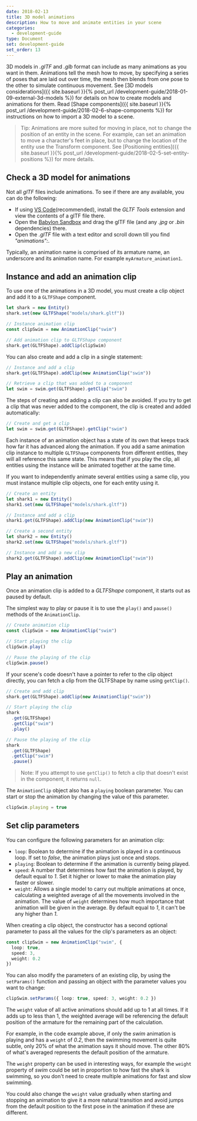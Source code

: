 ```yaml
---
date: 2018-02-13
title: 3D model animations
description: How to move and animate entities in your scene
categories:
  - development-guide
type: Document
set: development-guide
set_order: 13
---
```


3D models in _.glTF_ and _.glb_ format can include as many animations as you want in them. Animations tell the mesh how to move, by specifying a series of poses that are laid out over time, the mesh then blends from one pose to the other to simulate continuous movement. See [3D models considerations]({{ site.baseurl }}{% post_url /development-guide/2018-01-09-external-3d-models %}) for details on how to create models and animations for them. Read [Shape components]({{ site.baseurl }}{% post_url /development-guide/2018-02-6-shape-components %}) for instructions on how to import a 3D model to a scene.

> Tip: Animations are more suited for moving in place, not to change the position of an entity in the scene. For example, can set an animation to move a character's feet in place, but to change the location of the entity use the Transform component. See [Positioning entities]({{ site.baseurl }}{% post_url /development-guide/2018-02-5-set-entity-positions %}) for more details.

## Check a 3D model for animations

Not all _glTF_ files include animations. To see if there are any available, you can do the following:

- If using [VS Code](https://code.visualstudio.com/)(recommended), install the _GLTF Tools_ extension and view the contents of a glTF file there.
- Open the [Babylon Sandbox](https://sandbox.babylonjs.com/) and drag the glTF file (and any _.jpg_ or _.bin_ dependencies) there.
- Open the _.glTF_ file with a text editor and scroll down till you find _"animations":_.

Typically, an animation name is comprised of its armature name, an underscore and its animation name. For example `myArmature_animation1`.

## Instance and add an animation clip

To use one of the animations in a 3D model, you must create a clip object and add it to a `GLTFShape` component.

```ts
let shark = new Entity()
shark.set(new GLTFShape("models/shark.gltf"))

// Instance animation clip
const clipSwim = new AnimationClip("swim")

// Add animation clip to GLTFShape component
shark.get(GLTFShape).addClip(clipSwim)
```

You can also create and add a clip in a single statement:

```ts
// Instance and add a clip
shark.get(GLTFShape).addClip(new AnimationClip("swim"))

// Retrieve a clip that was added to a component
let swim = swim.get(GLTFShape).getClip("swim")
```

The steps of creating and adding a clip can also be avoided. If you try to get a clip that was never added to the component, the clip is created and added automatically:

```ts
// Create and get a clip
let swim = swim.get(GLTFShape).getClip("swim")
```

Each instance of an animation object has a state of its own that keeps track how far it has advanced along the animation. If you add a same animation clip instance to multiple `GLTFShape` components from different entities, they will all reference this same state. This means that if you play the clip, all entities using the instance will be animated together at the same time.

If you want to independently animate several entities using a same clip, you must instance multiple clip objects, one for each entity using it.

```ts
// Create an entity
let shark1 = new Entity()
shark1.set(new GLTFShape("models/shark.gltf"))

// Instance and add a clip
shark1.get(GLTFShape).addClip(new AnimationClip("swim"))

// Create a second entity
let shark2 = new Entity()
shark2.set(new GLTFShape("models/shark.gltf"))

// Instance and add a new clip
shark2.get(GLTFShape).addClip(new AnimationClip("swim"))
```

## Play an animation

Once an animation clip is added to a _GLTFShape_ component, it starts out as paused by default.

The simplest way to play or pause it is to use the `play()` and `pause()` methods of the `AnimationClip`.

```ts
// Create animation clip
const clipSwim = new AnimationClip("swim")

// Start playing the clip
clipSwim.play()

// Pause the playing of the clip
clipSwim.pause()
```

If your scene's code doesn't have a pointer to refer to the clip object directly, you can fetch a clip from the GLTFShape by name using `getClip()`.

```ts
// Create and add clip
shark.get(GLTFShape).addClip(new AnimationClip("swim"))

// Start playing the clip
shark
  .get(GLTFShape)
  .getClip("swim")
  .play()

// Pause the playing of the clip
shark
  .get(GLTFShape)
  .getClip("swim")
  .pause()
```

> Note: If you attempt to use `getClip()` to fetch a clip that doesn't exist in the component, it returns `null`.

The `AnimationClip` object also has a `playing` boolean parameter. You can start or stop the animation by changing the value of this parameter.

```ts
clipSwim.playing = true
```

## Set clip parameters

You can configure the following parameters for an animation clip:

- `loop`: Boolean to determine if the animation is played in a continuous loop. If set to _false_, the animation plays just once and stops.
- `playing`: Boolean to determine if the animation is currently being played.
- `speed`: A number that determines how fast the animation is played, by default equal to _1_. Set it higher or lower to make the animation play faster or slower.
- `weight`: Allows a single model to carry out multiple animations at once, calculating a weighted average of all the movements involved in the animation. The value of `weight` determines how much importance that animation will be given in the average. By default equal to _1_, it can't be any higher than _1_.

When creating a clip object, the constructor has a second optional parameter to pass all the values for the clip's parameters as an object:

```ts
const clipSwim = new AnimationClip("swim", {
  loop: true,
  speed: 3,
  weight: 0.2
})
```

You can also modify the parameters of an existing clip, by using the `setParams()` function and passing an object with the parameter values you want to change:

```ts
clipSwim.setParams({ loop: true, speed: 3, weight: 0.2 })
```

The `weight` value of all active animations should add up to 1 at all times. If it adds up to less than 1, the weighted average will be referencing the default position of the armature for the remaining part of the calculation.

For example, in the code example above, if only the _swim_ animation is playing and has a `weight` of _0.2_, then the swimming movement is quite subtle, only 20% of what the animation says it should move. The other 80% of what's averaged represents the default position of the armature.

The `weight` property can be used in interesting ways, for example the `weight` property of _swim_ could be set in proportion to how fast the shark is swimming, so you don't need to create multiple animations for fast and slow swimming.

You could also change the `weight` value gradually when starting and stopping an animation to give it a more natural transition and avoid jumps from the default position to the first pose in the animation if these are different.
